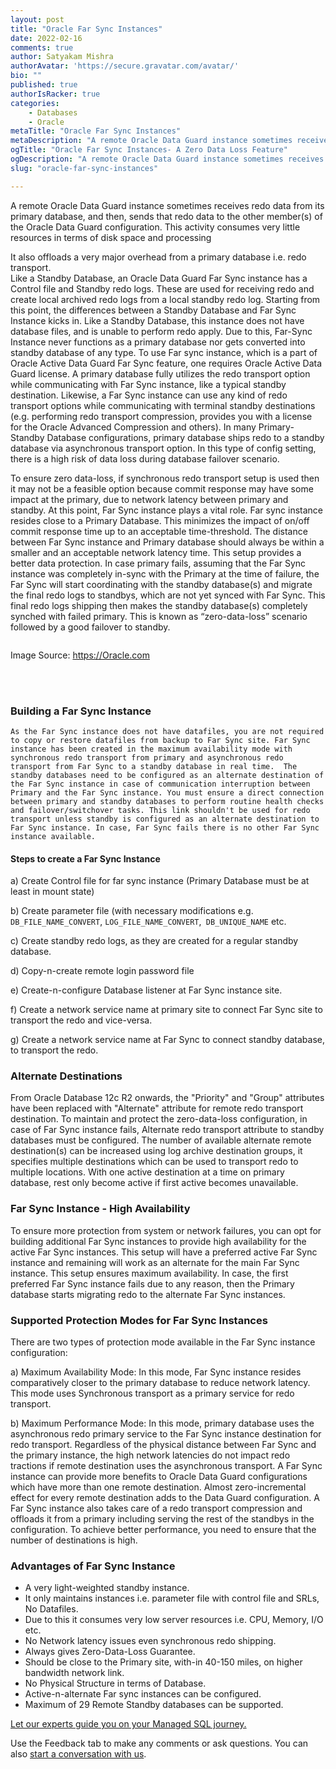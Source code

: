 ```yaml
---
layout: post
title: "Oracle Far Sync Instances"
date: 2022-02-16
comments: true
author: Satyakam Mishra
authorAvatar: 'https://secure.gravatar.com/avatar/'
bio: ""
published: true
authorIsRacker: true
categories:
    - Databases
    - Oracle
metaTitle: "Oracle Far Sync Instances"
metaDescription: "A remote Oracle Data Guard instance sometimes receives redo data from its primary database, and then, sends that redo data to the other member(s) of the Oracle Data Guard configuration. This activity consumes very little resources in terms of disk space and processing. "
ogTitle: "Oracle Far Sync Instances- A Zero Data Loss Feature"
ogDescription: "A remote Oracle Data Guard instance sometimes receives redo data from its primary database, and then, sends that redo data to the other member(s) of the Oracle Data Guard configuration. This activity consumes very little resources in terms of disk space and processing. "
slug: "oracle-far-sync-instances"

---
```


A remote Oracle Data Guard instance sometimes receives redo data from its primary database, and then, sends that redo data to the other member(s) of the Oracle Data Guard configuration. This activity consumes very little resources in terms of disk space and processing
<!--more-->

 It also offloads a very major overhead from a primary database i.e. redo transport.   
Like a Standby Database, an Oracle Data Guard Far Sync instance has a Control file and Standby redo logs. These are used for receiving redo and create local archived redo logs from a local standby redo log. Starting from this point, the differences between a Standby Database and Far Sync Instance kicks in. Like a Standby Database, this instance does not have database files, and is unable to perform redo apply. Due to this, Far-Sync Instance never functions  as a primary database nor gets converted into standby database of any type. 
To use Far sync instance, which is a part of Oracle Active Data Guard Far Sync feature, one requires Oracle Active Data Guard license. 
A primary database fully utilizes the redo transport option while communicating with Far Sync instance, like a typical standby destination. Likewise, a Far Sync instance can use any kind of redo transport options while communicating with terminal standby destinations (e.g. performing redo transport compression, provides you with a license for the Oracle Advanced Compression and others).
In many Primary-Standby Database configurations, primary database ships redo to a standby database via asynchronous transport option. In this type of config setting, there is a high risk of data loss during database failover scenario. 

To ensure zero data-loss, if synchronous redo transport setup is used then it may not be a feasible option because commit response may have some impact at the primary, due to network latency between primary and standby.
At this point, Far Sync instance plays a vital role. Far sync instance resides close to a Primary Database. This minimizes the impact of on/off  commit response time up to an acceptable time-threshold. The distance between Far Sync instance and Primary database should always be within a smaller and an acceptable network latency time. This setup provides a better data protection. In case primary fails, assuming that the Far Sync instance was completely in-sync with the Primary at the time of failure, the Far Sync will start coordinating with the standby database(s) and migrate the final redo logs to standbys, which are not yet synced with Far Sync. This final redo logs shipping then makes the standby database(s) completely synched with failed primary. This is known as “zero-data-loss” scenario followed by a good failover to standby.

<img src="Picture2.png" title="" alt="">

Image Source: https://Oracle.com


</br>

</br>

### Building a Far Sync Instance

	As the Far Sync instance does not have datafiles, you are not required to copy or restore datafiles from backup to Far Sync site. Far Sync instance has been created in the maximum availability mode with synchronous redo transport from primary and asynchronous redo transport from Far Sync to a standby database in real time.  The standby databases need to be configured as an alternate destination of the Far Sync instance in case of communication interruption between Primary and the Far Sync instance. You must ensure a direct connection between primary and standby databases to perform routine health checks and failover/switchover tasks. This link shouldn't be used for redo transport unless standby is configured as an alternate destination to Far Sync instance. In case, Far Sync fails there is no other Far Sync instance available.


#### Steps to create a Far Sync Instance

a)	Create Control file for far sync instance (Primary Database must be at least in mount state)

b)	Create parameter file (with necessary modifications e.g. `DB_FILE_NAME_CONVERT`, `LOG_FILE_NAME_CONVERT`,` DB_UNIQUE_NAME` etc.

c)	Create standby redo logs, as they are created for a regular standby database. 

d)	Copy-n-create remote login password file 

e)	Create-n-configure Database listener at Far Sync instance site.

f)	Create a network service name at primary site to connect Far Sync site to transport the redo and vice-versa.

g)	Create a network service name at Far Sync to connect standby database, to transport the redo.

### Alternate Destinations

From Oracle Database 12c R2 onwards, the "Priority" and "Group" attributes have been replaced with "Alternate" attribute for remote redo transport destination. To maintain and protect the zero-data-loss configuration, in case of Far Sync instance fails, Alternate redo transport attribute to standby databases must be configured.
The number of available alternate remote destination(s) can be increased using log archive destination groups, it specifies multiple destinations which can be used to transport redo to multiple locations. With one active destination at a time on primary database, rest only become active if first active becomes unavailable.


### Far Sync Instance - High Availability
To ensure more protection from system or network failures, you can opt for building additional Far Sync instances to provide high availability for the active Far Sync instances. This setup will have a preferred active Far Sync instance and remaining will work as an alternate for the main Far Sync instance. This setup ensures maximum availability.  In case, the first preferred Far Sync instance fails due to any reason, then the Primary database starts migrating redo to the alternate Far Sync instances. 

### Supported Protection Modes for Far Sync Instances  


There are two types of protection mode available in the Far Sync instance configuration:


a)	Maximum Availability Mode: In this mode, Far Sync instance resides comparatively closer to the primary database to reduce network latency. This mode uses Synchronous transport as a primary service for redo transport.



b)	Maximum Performance Mode: In this mode, primary database uses the asynchronous redo primary service to the Far Sync instance destination for redo transport. Regardless of the physical distance between Far Sync and the primary instance, the high network latencies do not impact redo tractions if remote destination uses the asynchronous transport. A Far Sync instance can provide more benefits to Oracle Data Guard configurations which have more than one remote destination. Almost zero-incremental effect for every remote destination adds to the Data Guard configuration. A Far Sync instance also takes care of a redo transport compression and offloads it from a primary including serving the rest of the standbys in the configuration. To achieve better performance, you need to ensure that the number of destinations is high.


### Advantages of Far Sync Instance

-	A very light-weighted standby instance.
-	It only maintains instances i.e. parameter file with control file and SRLs, No Datafiles.
-	Due to this it consumes very low server resources i.e. CPU, Memory, I/O etc.
-	No Network latency issues even synchronous redo shipping.
-	Always gives Zero-Data-Loss Guarantee. 
-	Should be close to the Primary site, with-in 40-150 miles, on higher bandwidth network link.
-	No Physical Structure in terms of Database.
-	Active-n-alternate Far sync instances can be configured. 
-	Maximum of 29 Remote Standby databases can be supported.






<a class="cta red" id="cta" href="https://www.rackspace.com/data/managed-sql">Let our experts guide you on your Managed SQL journey.</a>

Use the Feedback tab to make any comments or ask questions. You can also
[start a conversation with us](https://www.rackspace.com/contact).
